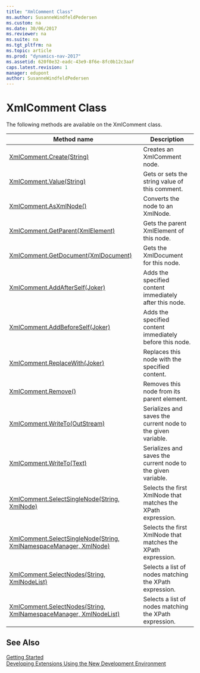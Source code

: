```yaml
---
title: "XmlComment Class"
ms.author: SusanneWindfeldPedersen
ms.custom: na
ms.date: 30/06/2017
ms.reviewer: na
ms.suite: na
ms.tgt_pltfrm: na
ms.topic: article
ms.prod: "dynamics-nav-2017"
ms.assetid: 620f0e32-eadc-43e9-8f6e-8fc0b12c3aaf
caps.latest.revision: 1
manager: edupont
author: SusanneWindfeldPedersen
---
```


# XmlComment Class
The following methods are available on the XmlComment class.  
  
|Method name|Description|  
|-----------|-----------|  
|[XmlComment.Create(String)](xmlcomment-create-method.md)|Creates an XmlComment node.|  
|[XmlComment.Value(String)](xmlcomment-value-property.md)|Gets or sets the string value of this comment.|  
|[XmlComment.AsXmlNode()](xmlcomment-asxmlnode-method.md)|Converts the node to an XmlNode.|  
|[XmlComment.GetParent(XmlElement)](xmlcomment-getparent-method.md)|Gets the parent XmlElement of this node.|  
|[XmlComment.GetDocument(XmlDocument)](xmlcomment-getdocument-method.md)|Gets the XmlDocument for this node.|  
|[XmlComment.AddAfterSelf(Joker)](xmlcomment-addafterself-method.md)|Adds the specified content immediately after this node.|  
|[XmlComment.AddBeforeSelf(Joker)](xmlcomment-addbeforeself-method.md)|Adds the specified content immediately before this node.|  
|[XmlComment.ReplaceWith(Joker)](xmlcomment-replacewith-method.md)|Replaces this node with the specified content.|  
|[XmlComment.Remove()](xmlcomment-remove-method.md)|Removes this node from its parent element.|  
|[XmlComment.WriteTo(OutStream)](xmlcomment-writeto-outstream-method.md)|Serializes and saves the current node to the given variable.|  
|[XmlComment.WriteTo(Text)](xmlcomment-writeto-text-method.md)|Serializes and saves the current node to the given variable.|  
|[XmlComment.SelectSingleNode(String, XmlNode)](xmlcomment-selectsinglenode-xpath-node-method.md)|Selects the first XmlNode that matches the XPath expression.|  
|[XmlComment.SelectSingleNode(String, XmlNamespaceManager, XmlNode)](xmlcomment-selectsinglenode-xpath-namespacemanager-node-method.md)|Selects the first XmlNode that matches the XPath expression.|  
|[XmlComment.SelectNodes(String, XmlNodeList)](xmlcomment-selectnodes-xpath-nodelist-method.md)|Selects a list of nodes matching the XPath expression.|  
|[XmlComment.SelectNodes(String, XmlNamespaceManager, XmlNodeList)](xmlcomment-selectnodes-xpath-namespacemanager-nodelist-method.md)|Selects a list of nodes matching the XPath expression.|  
## See Also
[Getting Started](../devenv-get-started.md)  
[Developing Extensions Using the New Development Environment](../devenv-dev-overview.md)  
